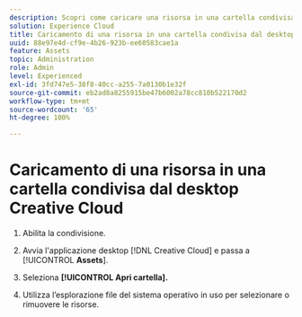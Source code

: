 ```yaml
---
description: Scopri come caricare una risorsa in una cartella condivisa dal desktop di Creative Cloud a Experience Cloud.
solution: Experience Cloud
title: Caricamento di una risorsa in una cartella condivisa dal desktop Creative Cloud
uuid: 88e97e4d-cf9e-4b26-923b-ee60583cae1a
feature: Assets
topic: Administration
role: Admin
level: Experienced
exl-id: 3fd747e5-38f8-40cc-a255-7a0130b1e32f
source-git-commit: eb2ad8a8255915be47b6002a78cc810b522170d2
workflow-type: tm+mt
source-wordcount: '65'
ht-degree: 100%

---
```


# Caricamento di una risorsa in una cartella condivisa dal desktop Creative Cloud

1. Abilita la condivisione.

1. Avvia l&#39;applicazione desktop [!DNL Creative Cloud] e passa a [!UICONTROL **Assets**].

1. Seleziona **[!UICONTROL Apri cartella].**

1. Utilizza l’esplorazione file del sistema operativo in uso per selezionare o rimuovere le risorse.
